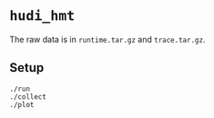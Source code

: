 # `hudi_hmt`

The raw data is in `runtime.tar.gz` and `trace.tar.gz`.


## Setup

```
./run
./collect
./plot
```
